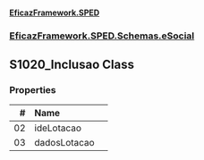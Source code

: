 #### [EficazFramework.SPED](EficazFrameworkSPED.md 'EficazFramework SPED')
### [EficazFramework.SPED.Schemas.eSocial](EficazFramework.SPED.Schemas.eSocial.md 'EficazFramework.SPED.Schemas.eSocial')

## S1020_Inclusao Class
### Properties

| # | Name | |
| ---: | :--- | :--- |
| 02 | ideLotacao |  |
| 03 | dadosLotacao |  |
